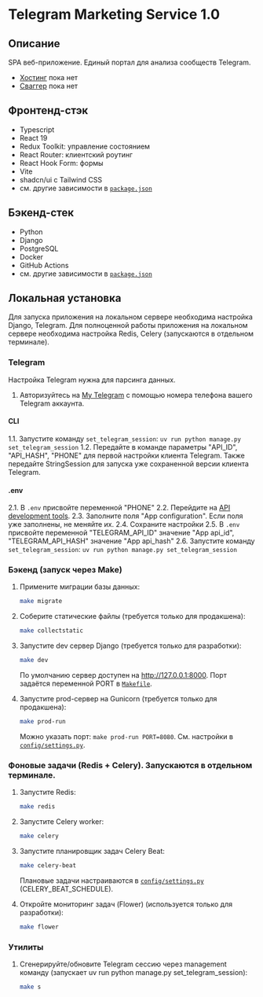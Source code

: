 # Telegram Marketing Service 1.0

## Описание

SPA веб-приложение. Единый портал для анализа сообществ Telegram.

- [Хостинг](Ссылка) пока нет
- [Сваггер](Ссылка) пока нет

## Фронтенд-стэк

- Typescript
- React 19
- Redux Toolkit: управление состоянием
- React Router: клиентский роутинг
- React Hook Form: формы
- Vite
- shadcn/ui с Tailwind СSS
- см. другие зависимости в [`package.json`](package.json)

## Бэкенд-стек

- Python
- Django
- PostgreSQL
- Docker 
- GitHub Actions
- см. другие зависимости в [`package.json`](package.json)

## Локальная установка
Для запуска приложения на локальном сервере необходима настройка Django, Telegram.
Для полноценной работы приложения на локальном сервере необходима настройка Redis, Celery (запускаются в отдельном терминале).

### Telegram
Настройка Telegram нужна для парсинга данных.
1. Авторизуйтесь на [My Telegram](https://my.telegram.org/apps) с помощью номера телефона вашего Telegram аккаунта.
#### CLI
1.1. Запустите команду `set_telegram_session`: `uv run python manage.py set_telegram_session`
1.2. Передайте в команде параметры "API_ID", "API_HASH", "PHONE" для первой настройки клиента Telegram. Также передайте StringSession для запуска уже сохраненной версии клиента Telegram. 
#### .env
2.1. В `.env` присвойте переменной "PHONE" 
2.2. Перейдите на [API development tools](https://my.telegram.org/apps).
2.3. Заполните поля "App configuration". Если поля уже заполнены, не меняйте их.
2.4. Сохраните настройки
2.5. В `.env` присвойте переменной "TELEGRAM_API_ID" значение "App api_id", "TELEGRAM_API_HASH" значение "App api_hash"
2.6. Запустите команду `set_telegram_session`: `uv run python manage.py set_telegram_session`


### Бэкенд (запуск через Make)

1. Примените миграции базы данных:
   ```sh
   make migrate
   ```

2. Соберите статические файлы (требуется только для продакшена):
   ```sh
   make collectstatic
   ```

3. Запустите dev сервер Django (требуется только для разработки):
   ```sh
   make dev
   ```
   По умолчанию сервер доступен на http://127.0.0.1:8000. Порт задаётся переменной PORT в [`Makefile`](Makefile).

4. Запустите prod-сервер на Gunicorn (требуется только для продакшена):
   ```sh
   make prod-run
   ```
   Можно указать порт: `make prod-run PORT=8080`. См. настройки в [`config/settings.py`](config/settings.py).

### Фоновые задачи (Redis + Celery). Запускаются в отдельном терминале.

1. Запустите Redis:
   ```sh
   make redis
   ```

2. Запустите Celery worker:
   ```sh
   make celery
   ```

3. Запустите планировщик задач Celery Beat:
   ```sh
   make celery-beat
   ```
   Плановые задачи настраиваются в [`config/settings.py`](config/settings.py) (CELERY_BEAT_SCHEDULE).

4. Откройте мониторинг задач (Flower) (используется только для разработки):
   ```sh
   make flower
   ```

### Утилиты

1. Сгенерируйте/обновите Telegram сессию через management команду (запускает uv run python manage.py set_telegram_session):
   ```sh
   make s
   ```
